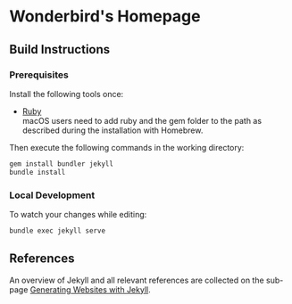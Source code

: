 # Wonderbird's Homepage

## Build Instructions

### Prerequisites

Install the following tools once:

- [Ruby](https://www.ruby-lang.org/en/documentation/installation/)<br>macOS users need to add ruby and the gem folder to the path as described during the installation with Homebrew.

Then execute the following commands in the working directory:

```sh
gem install bundler jekyll
bundle install
```

### Local Development

To watch your changes while editing:

```sh
bundle exec jekyll serve
```

## References

An overview of Jekyll and all relevant references are collected on the sub-page [Generating Websites with Jekyll](_pages/computers-and-technology/jekyll.md).
